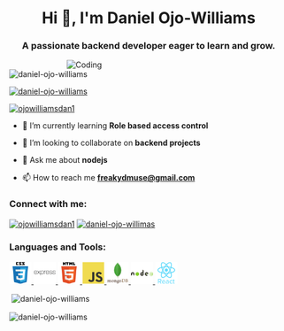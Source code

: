 <h1 align="center">Hi 👋, I'm Daniel Ojo-Williams</h1>
<h3 align="center">A passionate backend developer eager to learn and grow.</h3>
<img align="right" alt="Coding" width="400" src="https://cdn.dribbble.com/users/1162077/screenshots/3848914/programmer.gif" />

<p align="left"> <img src="https://komarev.com/ghpvc/?username=daniel-ojo-williams&label=Profile%20views&color=0e75b6&style=flat" alt="daniel-ojo-williams" /> </p>

<p align="left"> <a href="https://github.com/ryo-ma/github-profile-trophy"><img src="https://github-profile-trophy.vercel.app/?username=daniel-ojo-williams" alt="daniel-ojo-williams" /></a> </p>

<p align="left"> <a href="https://twitter.com/ojowilliamsdan1" target="blank"><img src="https://img.shields.io/twitter/follow/ojowilliamsdan1?logo=twitter&style=for-the-badge" alt="ojowilliamsdan1" /></a> </p>

- 🌱 I’m currently learning **Role based access control**

- 👯 I’m looking to collaborate on **backend projects**

- 💬 Ask me about **nodejs**

- 📫 How to reach me **freakydmuse@gmail.com**

<h3 align="left">Connect with me:</h3>
<p align="left">
<a href="https://twitter.com/ojowilliamsdan1" target="blank"><img align="center" src="https://raw.githubusercontent.com/rahuldkjain/github-profile-readme-generator/master/src/images/icons/Social/twitter.svg" alt="ojowilliamsdan1" height="30" width="40" /></a>
<a href="https://linkedin.com/in/daniel-ojo-willimas" target="blank"><img align="center" src="https://raw.githubusercontent.com/rahuldkjain/github-profile-readme-generator/master/src/images/icons/Social/linked-in-alt.svg" alt="daniel-ojo-willimas" height="30" width="40" /></a>
</p>

<h3 align="left">Languages and Tools:</h3>
<p align="left"> <a href="https://www.w3schools.com/css/" target="_blank" rel="noreferrer"> <img src="https://raw.githubusercontent.com/devicons/devicon/master/icons/css3/css3-original-wordmark.svg" alt="css3" width="40" height="40"/> </a> <a href="https://expressjs.com" target="_blank" rel="noreferrer"> <img src="https://raw.githubusercontent.com/devicons/devicon/master/icons/express/express-original-wordmark.svg" alt="express" width="40" height="40"/> </a> <a href="https://www.w3.org/html/" target="_blank" rel="noreferrer"> <img src="https://raw.githubusercontent.com/devicons/devicon/master/icons/html5/html5-original-wordmark.svg" alt="html5" width="40" height="40"/> </a> <a href="https://developer.mozilla.org/en-US/docs/Web/JavaScript" target="_blank" rel="noreferrer"> <img src="https://raw.githubusercontent.com/devicons/devicon/master/icons/javascript/javascript-original.svg" alt="javascript" width="40" height="40"/> </a> <a href="https://www.mongodb.com/" target="_blank" rel="noreferrer"> <img src="https://raw.githubusercontent.com/devicons/devicon/master/icons/mongodb/mongodb-original-wordmark.svg" alt="mongodb" width="40" height="40"/> </a> <a href="https://nodejs.org" target="_blank" rel="noreferrer"> <img src="https://raw.githubusercontent.com/devicons/devicon/master/icons/nodejs/nodejs-original-wordmark.svg" alt="nodejs" width="40" height="40"/> </a> <a href="https://reactjs.org/" target="_blank" rel="noreferrer"> <img src="https://raw.githubusercontent.com/devicons/devicon/master/icons/react/react-original-wordmark.svg" alt="react" width="40" height="40"/> </a> </p>

<p>&nbsp;<img align="center" src="https://github-readme-stats.vercel.app/api?username=daniel-ojo-williams&show_icons=true&locale=en" alt="daniel-ojo-williams" /></p>

<p><img align="center" src="https://github-readme-streak-stats.herokuapp.com/?user=daniel-ojo-williams&" alt="daniel-ojo-williams" /></p>
